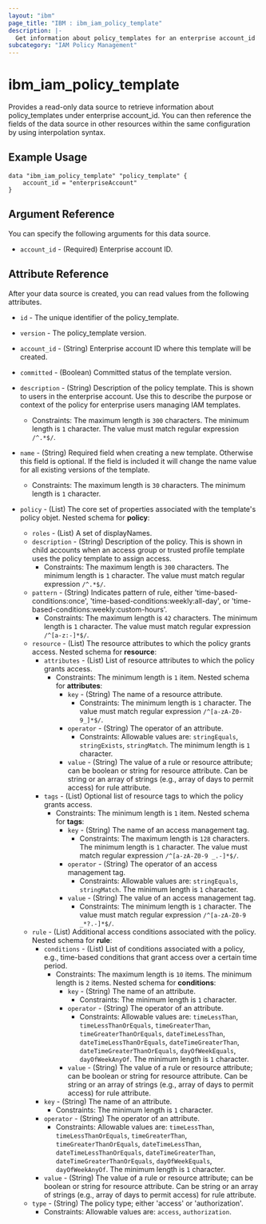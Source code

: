 ```yaml
---
layout: "ibm"
page_title: "IBM : ibm_iam_policy_template"
description: |-
  Get information about policy_templates for an enterprise account_id
subcategory: "IAM Policy Management"
---
```


# ibm_iam_policy_template

Provides a read-only data source to retrieve information about policy_templates under enterprise account_id. You can then reference the fields of the data source in other resources within the same configuration by using interpolation syntax.

## Example Usage

```hcl
data "ibm_iam_policy_template" "policy_template" {
	account_id = "enterpriseAccount"
}
```

## Argument Reference

You can specify the following arguments for this data source.

* `account_id` - (Required) Enterprise account ID.

## Attribute Reference

After your data source is created, you can read values from the following attributes.

* `id` - The unique identifier of the policy_template.
* `version` - The policy_template version.
* `account_id` - (String) Enterprise account ID where this template will be created.

* `committed` - (Boolean) Committed status of the template version.

* `description` - (String) Description of the policy template. This is shown to users in the enterprise account. Use this to describe the purpose or context of the policy for enterprise users managing IAM templates.
  * Constraints: The maximum length is `300` characters. The minimum length is `1` character. The value must match regular expression `/^.*$/`.

* `name` - (String) Required field when creating a new template. Otherwise this field is optional. If the field is included it will change the name value for all existing versions of the template.
  * Constraints: The maximum length is `30` characters. The minimum length is `1` character.

* `policy` - (List) The core set of properties associated with the template's policy objet.
Nested schema for **policy**:
	* `roles` - (List) A set of displayNames.
	* `description` - (String) Description of the policy. This is shown in child accounts when an access group or trusted profile template uses the policy template to assign access.
	  * Constraints: The maximum length is `300` characters. The minimum length is `1` character. The value must match regular expression `/^.*$/`.
	* `pattern` - (String) Indicates pattern of rule, either 'time-based-conditions:once', 'time-based-conditions:weekly:all-day', or 'time-based-conditions:weekly:custom-hours'.
	  * Constraints: The maximum length is `42` characters. The minimum length is `1` character. The value must match regular expression `/^[a-z:-]*$/`.
	* `resource` - (List) The resource attributes to which the policy grants access.
	Nested schema for **resource**:
		* `attributes` - (List) List of resource attributes to which the policy grants access.
		  * Constraints: The minimum length is `1` item.
		Nested schema for **attributes**:
			* `key` - (String) The name of a resource attribute.
			  * Constraints: The minimum length is `1` character. The value must match regular expression `/^[a-zA-Z0-9_]*$/`.
			* `operator` - (String) The operator of an attribute.
			  * Constraints: Allowable values are: `stringEquals`, `stringExists`, `stringMatch`. The minimum length is `1` character.
			* `value` - (String) The value of a rule or resource attribute; can be boolean or string for resource attribute. Can be string or an array of strings (e.g., array of days to permit access) for rule attribute.
		* `tags` - (List) Optional list of resource tags to which the policy grants access.
		  * Constraints: The minimum length is `1` item.
		Nested schema for **tags**:
			* `key` - (String) The name of an access management tag.
			  * Constraints: The maximum length is `128` characters. The minimum length is `1` character. The value must match regular expression `/^[a-zA-Z0-9 _.-]*$/`.
			* `operator` - (String) The operator of an access management tag.
			  * Constraints: Allowable values are: `stringEquals`, `stringMatch`. The minimum length is `1` character.
			* `value` - (String) The value of an access management tag.
			  * Constraints: The minimum length is `1` character. The value must match regular expression `/^[a-zA-Z0-9 _*?.-]*$/`.
	* `rule` - (List) Additional access conditions associated with the policy.
	Nested schema for **rule**:
		* `conditions` - (List) List of conditions associated with a policy, e.g., time-based conditions that grant access over a certain time period.
		  * Constraints: The maximum length is `10` items. The minimum length is `2` items.
		Nested schema for **conditions**:
			* `key` - (String) The name of an attribute.
			  * Constraints: The minimum length is `1` character.
			* `operator` - (String) The operator of an attribute.
			  * Constraints: Allowable values are: `timeLessThan`, `timeLessThanOrEquals`, `timeGreaterThan`, `timeGreaterThanOrEquals`, `dateTimeLessThan`, `dateTimeLessThanOrEquals`, `dateTimeGreaterThan`, `dateTimeGreaterThanOrEquals`, `dayOfWeekEquals`, `dayOfWeekAnyOf`. The minimum length is `1` character.
			* `value` - (String) The value of a rule or resource attribute; can be boolean or string for resource attribute. Can be string or an array of strings (e.g., array of days to permit access) for rule attribute.
		* `key` - (String) The name of an attribute.
		  * Constraints: The minimum length is `1` character.
		* `operator` - (String) The operator of an attribute.
		  * Constraints: Allowable values are: `timeLessThan`, `timeLessThanOrEquals`, `timeGreaterThan`, `timeGreaterThanOrEquals`, `dateTimeLessThan`, `dateTimeLessThanOrEquals`, `dateTimeGreaterThan`, `dateTimeGreaterThanOrEquals`, `dayOfWeekEquals`, `dayOfWeekAnyOf`. The minimum length is `1` character.
		* `value` - (String) The value of a rule or resource attribute; can be boolean or string for resource attribute. Can be string or an array of strings (e.g., array of days to permit access) for rule attribute.
	* `type` - (String) The policy type; either 'access' or 'authorization'.
	  * Constraints: Allowable values are: `access`, `authorization`.

